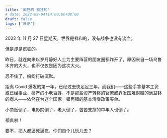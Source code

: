 ```yaml
---
title: '疯狂的 疯狂的'
# date: 2022-09-04T14:00:00+08:00
draft: false
tags: ['日记']
---
```


2022 年 11 月 27 日星期天，世界是祥和的，没有战争也没有流血。

但是却是疯狂的。

昨日，就连向来以岁月静好人士为主要阵营的朋友圈都炸开了，原因来自一场乌鲁木齐的大火，也不仅仅是因为这次大火。

忍不住了，纷纷打破沉默。

距离 Covid 爆发的第一年，已经过去快足足三年，而我们——这些手拿基本工资或已经事业、破产的小老百姓，不是那些资产转移的官僚或靠发国难财赚的满盆钵的商人——依然在为这个国家一错再错的基本清零政策买单。

小商贩倒了，电影院倒了，老人倒了，苦苦支撑的中年人也倒了。

都疯啦！

要不，把人都逼死逼疯，你们自个儿玩儿去？
